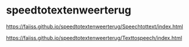 # speedtotextenweerterug

https://faiiss.github.io/speedtotextenweerterug/Speechtottext/index.html

https://faiiss.github.io/speedtotextenweerterug/Texttospeech/index.html
